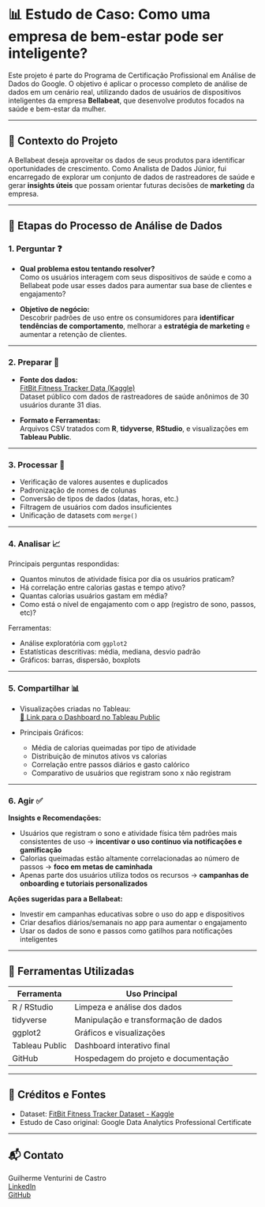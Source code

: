 # 📊 Estudo de Caso: Como uma empresa de bem-estar pode ser inteligente?

Este projeto é parte do Programa de Certificação Profissional em Análise de Dados do Google. O objetivo é aplicar o processo completo de análise de dados em um cenário real, utilizando dados de usuários de dispositivos inteligentes da empresa **Bellabeat**, que desenvolve produtos focados na saúde e bem-estar da mulher.

---

## 🧠 Contexto do Projeto

A Bellabeat deseja aproveitar os dados de seus produtos para identificar oportunidades de crescimento. Como Analista de Dados Júnior, fui encarregado de explorar um conjunto de dados de rastreadores de saúde e gerar **insights úteis** que possam orientar futuras decisões de **marketing** da empresa.

---

## 🔄 Etapas do Processo de Análise de Dados

### 1. **Perguntar** ❓
- **Qual problema estou tentando resolver?**  
  Como os usuários interagem com seus dispositivos de saúde e como a Bellabeat pode usar esses dados para aumentar sua base de clientes e engajamento?

- **Objetivo de negócio:**  
  Descobrir padrões de uso entre os consumidores para **identificar tendências de comportamento**, melhorar a **estratégia de marketing** e aumentar a retenção de clientes.

---

### 2. **Preparar** 🧾
- **Fonte dos dados:**  
  [FitBit Fitness Tracker Data (Kaggle)](https://www.kaggle.com/datasets/arashnic/fitbit)  
  Dataset público com dados de rastreadores de saúde anônimos de 30 usuários durante 31 dias.

- **Formato e Ferramentas:**  
  Arquivos CSV tratados com **R**, **tidyverse**, **RStudio**, e visualizações em **Tableau Public**.

---

### 3. **Processar** 🧹
- Verificação de valores ausentes e duplicados  
- Padronização de nomes de colunas  
- Conversão de tipos de dados (datas, horas, etc.)  
- Filtragem de usuários com dados insuficientes  
- Unificação de datasets com `merge()`

---

### 4. **Analisar** 📈
Principais perguntas respondidas:
- Quantos minutos de atividade física por dia os usuários praticam?
- Há correlação entre calorias gastas e tempo ativo?
- Quantas calorias usuários gastam em média?
- Como está o nível de engajamento com o app (registro de sono, passos, etc)?

Ferramentas:
- Análise exploratória com `ggplot2`
- Estatísticas descritivas: média, mediana, desvio padrão
- Gráficos: barras, dispersão, boxplots

---

### 5. **Compartilhar** 📊
- Visualizações criadas no Tableau:  
  [🔗 Link para o Dashboard no Tableau Public](https://public.tableau.com/app/profile/SEU_USUARIO)

- Principais Gráficos:
  - Média de calorias queimadas por tipo de atividade
  - Distribuição de minutos ativos vs calorias
  - Correlação entre passos diários e gasto calórico
  - Comparativo de usuários que registram sono x não registram

---

### 6. **Agir** ✅
**Insights e Recomendações:**
- Usuários que registram o sono e atividade física têm padrões mais consistentes de uso → **incentivar o uso contínuo via notificações e gamificação**
- Calorias queimadas estão altamente correlacionadas ao número de passos → **foco em metas de caminhada**
- Apenas parte dos usuários utiliza todos os recursos → **campanhas de onboarding e tutoriais personalizados**

**Ações sugeridas para a Bellabeat:**
- Investir em campanhas educativas sobre o uso do app e dispositivos
- Criar desafios diários/semanais no app para aumentar o engajamento
- Usar os dados de sono e passos como gatilhos para notificações inteligentes

---

## 🧰 Ferramentas Utilizadas

| Ferramenta     | Uso Principal                        |
|----------------|--------------------------------------|
| R / RStudio    | Limpeza e análise dos dados          |
| tidyverse      | Manipulação e transformação de dados |
| ggplot2        | Gráficos e visualizações             |
| Tableau Public | Dashboard interativo final           |
| GitHub         | Hospedagem do projeto e documentação |

---

## 📝 Créditos e Fontes

- Dataset: [FitBit Fitness Tracker Dataset - Kaggle](https://www.kaggle.com/datasets/arashnic/fitbit)
- Estudo de Caso original: Google Data Analytics Professional Certificate

---

## 📬 Contato

Guilherme Venturini de Castro  
[LinkedIn](https://www.linkedin.com/in/SEU-LINKEDIN/)  
[GitHub](https://github.com/SEU-USUARIO)


